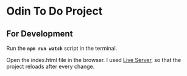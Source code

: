 # Odin To Do Project

## For Development

Run the **`npm run watch`** script in the terminal.

Open the index.html file in the browser. I used [Live Server](https://marketplace.visualstudio.com/items?itemName=ritwickdey.LiveServer), so that the project reloads after every change.
